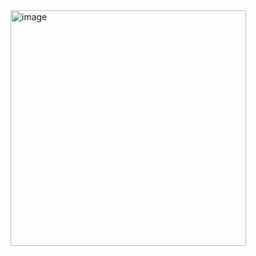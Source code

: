 <img width="377" alt="image" src="https://github.com/Uttam-Grade-McK/LLM-Large-Language-Models/assets/47376167/011569b7-ecef-4ef7-a199-552025f49819">
